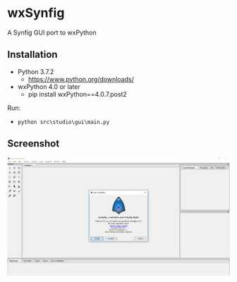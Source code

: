 wxSynfig
====================
A Synfig GUI port to wxPython


Installation
--------------
- Python 3.7.2
   - https://www.python.org/downloads/
- wxPython 4.0 or later
   - pip install wxPython==4.0.7.post2    

Run:
- `python src\studio\gui\main.py`

Screenshot
-----------
![screenshot](screenshot-1.PNG)
